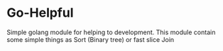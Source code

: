 # Go-Helpful
Simple golang module for helping to development. This module contain some simple things as Sort (Binary tree) or fast slice Join
